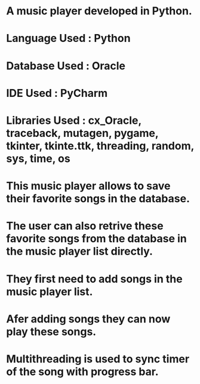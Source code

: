 # A music player developed in Python.

# Language Used : Python
# Database Used : Oracle
# IDE Used : PyCharm
# Libraries Used : cx_Oracle, traceback, mutagen, pygame, tkinter, tkinte.ttk, threading, random, sys, time, os

# This music player allows to save their favorite songs in the database.
# The user can also retrive these favorite songs from the database in the music player list directly.
# They first need to add songs in the music player list.
# Afer adding songs they can now play these songs.
# Multithreading is used to sync timer of the song with progress bar. 
